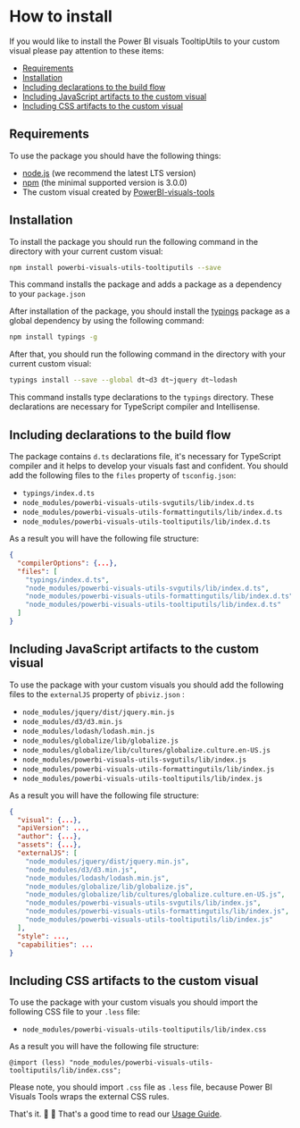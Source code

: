 # How to install
If you would like to install the Power BI visuals TooltipUtils to your custom visual please pay attention to these items:
* [Requirements](#requirements)
* [Installation](#installation)
* [Including declarations to the build flow](#including-declarations-to-the-build-flow)
* [Including JavaScript artifacts to the custom visual](#including-javascript-artifacts-to-the-custom-visual)
* [Including CSS artifacts to the custom visual](#including-css-artifacts-to-the-custom-visual)

## Requirements
To use the package you should have the following things:
* [node.js](https://nodejs.org) (we recommend the latest LTS version)
* [npm](https://www.npmjs.com/) (the minimal supported version is 3.0.0)
* The custom visual created by [PowerBI-visuals-tools](https://github.com/Microsoft/PowerBI-visuals-tools)

## Installation
To install the package you should run the following command in the directory with your current custom visual:

```bash
npm install powerbi-visuals-utils-tooltiputils --save
```

This command installs the package and adds a package as a dependency to your ```package.json```

After installation of the package, you should install the [typings](https://www.npmjs.com/package/typings) package as a global dependency by using the following command:
```bash
npm install typings -g
```

After that, you should run the following command in the directory with your current custom visual:
```bash
typings install --save --global dt~d3 dt~jquery dt~lodash
```

This command installs type declarations to the ```typings``` directory. These declarations are necessary for TypeScript compiler and Intellisense.

## Including declarations to the build flow
The package contains ```d.ts``` declarations file, it's necessary for TypeScript compiler and it helps to develop your visuals fast and confident. You should add the following files to the ```files``` property of ```tsconfig.json```:
* ```typings/index.d.ts```
* ```node_modules/powerbi-visuals-utils-svgutils/lib/index.d.ts```
* ```node_modules/powerbi-visuals-utils-formattingutils/lib/index.d.ts```
* ```node_modules/powerbi-visuals-utils-tooltiputils/lib/index.d.ts```

As a result you will have the following file structure:
```json
{
  "compilerOptions": {...},
  "files": [
    "typings/index.d.ts",
    "node_modules/powerbi-visuals-utils-svgutils/lib/index.d.ts",
    "node_modules/powerbi-visuals-utils-formattingutils/lib/index.d.ts",
    "node_modules/powerbi-visuals-utils-tooltiputils/lib/index.d.ts"
  ]
}
```

## Including JavaScript artifacts to the custom visual
To use the package with your custom visuals you should add the following files to the ```externalJS``` property of ```pbiviz.json``` :
* ```node_modules/jquery/dist/jquery.min.js```
* ```node_modules/d3/d3.min.js```
* ```node_modules/lodash/lodash.min.js```
* ```node_modules/globalize/lib/globalize.js```
* ```node_modules/globalize/lib/cultures/globalize.culture.en-US.js```
* ```node_modules/powerbi-visuals-utils-svgutils/lib/index.js```
* ```node_modules/powerbi-visuals-utils-formattingutils/lib/index.js```
* ```node_modules/powerbi-visuals-utils-tooltiputils/lib/index.js```

As a result you will have the following file structure:
```json
{
  "visual": {...},
  "apiVersion": ...,
  "author": {...},
  "assets": {...},
  "externalJS": [
    "node_modules/jquery/dist/jquery.min.js",
    "node_modules/d3/d3.min.js",
    "node_modules/lodash/lodash.min.js",
    "node_modules/globalize/lib/globalize.js",
    "node_modules/globalize/lib/cultures/globalize.culture.en-US.js",
    "node_modules/powerbi-visuals-utils-svgutils/lib/index.js",
    "node_modules/powerbi-visuals-utils-formattingutils/lib/index.js",
    "node_modules/powerbi-visuals-utils-tooltiputils/lib/index.js"
  ],
  "style": ...,
  "capabilities": ...
}
```

## Including CSS artifacts to the custom visual
To use the package with your custom visuals you should import the following CSS file to your ```.less``` file:

* ```node_modules/powerbi-visuals-utils-tooltiputils/lib/index.css```

As a result you will have the following file structure:
```less
@import (less) "node_modules/powerbi-visuals-utils-tooltiputils/lib/index.css";
```

Please note, you should import ```.css``` file as ```.less``` file, because Power BI Visuals Tools wraps the external CSS rules.

That's it. :rocket: :metal: That's a good time to read our [Usage Guide](./usage-guide.md).
